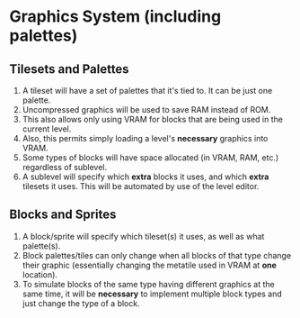 # Graphics System (including palettes)


## Tilesets and Palettes
1. A tileset will have a set of palettes that it's tied to.  It can be just
one palette.
2. Uncompressed graphics will be used to save RAM instead of ROM.  
  1. This also allows only using VRAM for blocks that are being used in the
  current level.
  2. Also, this permits simply loading a level's **necessary** graphics
  into VRAM.
3. Some types of blocks will have space allocated (in VRAM, RAM, etc.)
regardless of sublevel.
  1. A sublevel will specify which **extra** blocks it uses, and which
  **extra** tilesets it uses.  This will be automated by use of the level
  editor.


## Blocks and Sprites
1. A block/sprite will specify which tileset(s) it uses, as well as what
palette(s).
2. Block palettes/tiles can only change when all blocks of that type change
their graphic (essentially changing the metatile used in VRAM at **one**
location).  
  1. To simulate blocks of the same type having different graphics at the
  same time, it will be **necessary** to implement multiple block types and
  just change the type of a block.
